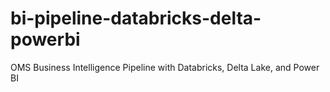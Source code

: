 # bi-pipeline-databricks-delta-powerbi
OMS Business Intelligence Pipeline with Databricks, Delta Lake, and Power BI
